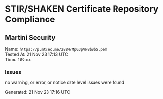 # STIR/SHAKEN Certificate Repository Compliance

## Martini Security

Name: `https://p.mtsec.me/2884/MpG3pVN8bwbS.pem`\
Tested At: 21 Nov 23 17:13 UTC\
Time: 190ms

### Issues

no warning, or error, or notice date level issues were found

Generated: 21 Nov 23 17:16 UTC